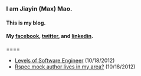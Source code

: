 ### I am Jiayin (Max) Mao. 
#### This is my blog.
#### My [facebook](https://www.facebook.com/max.mao.50), [twitter](https://twitter.com/MaxMao), and [linkedin](http://www.linkedin.com/pub/mao-jiayin/3/402/44).

====

* [Levels of Software Engineer](https://github.com/MaxMao/blog/blob/master/posts/engineer_levels.md) (10/18/2012)
* [Rspec mock author lives in my area?](https://github.com/MaxMao/blog/blob/master/posts/rspec_mock_zip.md) (10/18/2012)